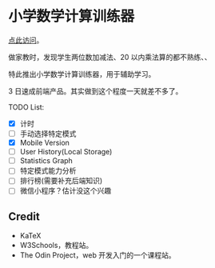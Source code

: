 # 小学数学计算训练器

[点此访问](https://clouder0.github.io/primary-math-trainer/src/)。

做家教时，发现学生两位数加减法、20 以内乘法算的都不熟练、、

特此推出小学数学计算训练器，用于辅助学习。

3 日速成前端产品。其实做到这个程度一天就差不多了。

TODO List:

- [x] 计时
- [ ] 手动选择特定模式
- [x] Mobile Version
- [ ] User History(Local Storage)
- [ ] Statistics Graph
- [ ] 特定模式能力分析
- [ ] 排行榜(需要补充后端知识)
- [ ] 微信小程序？估计没这个兴趣

## Credit

- KaTeX
- W3Schools，教程站。
- The Odin Project，web 开发入门的一个课程站。
